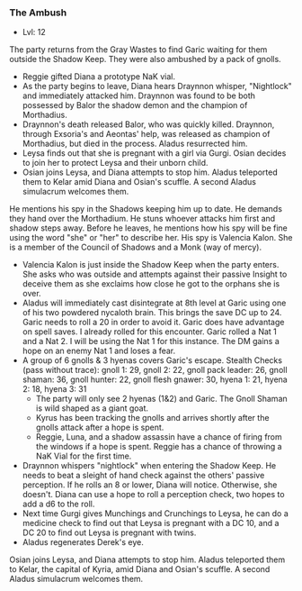 ### The Ambush

- Lvl: 12

The party returns from the Gray Wastes to find Garic waiting for them outside the Shadow Keep. They were also ambushed by a pack of gnolls.
- Reggie gifted Diana a prototype NaK vial.
- As the party begins to leave, Diana hears Draynnon whisper, "Nightlock" and immediately attacked him. Draynnon was found to be both possessed by Balor the shadow demon and the champion of Morthadius.
- Draynnon's death released Balor, who was quickly killed. Draynnon, through Exsoria's and Aeontas' help, was released as champion of Morthadius, but died in the process. Aladus resurrected him.
- Leysa finds out that she is pregnant with a girl via Gurgi. Osian decides to join her to protect Leysa and their unborn child.
- Osian joins Leysa, and Diana attempts to stop him. Aladus teleported them to Kelar amid Diana and Osian's scuffle. A second Aladus simulacrum welcomes them.

He mentions his spy in the Shadows keeping him up to date. He demands they hand over the Morthadium. He stuns whoever attacks him first and shadow steps away. Before he leaves, he mentions how his spy will be fine using the word "she" or "her" to describe her. His spy is Valencia Kalon. She is a member of the Council of Shadows and a Monk (way of mercy).
- Valencia Kalon is just inside the Shadow Keep when the party enters. She asks who was outside and attempts against their passive Insight to deceive them as she exclaims how close he got to the orphans she is over.
- Aladus will immediately cast disintegrate at 8th level at Garic using one of his two powdered nycaloth brain. This brings the save DC up to 24. Garic needs to roll a 20 in order to avoid it. Garic does have advantage on spell saves. I already rolled for this encounter. Garic rolled a Nat 1 and a Nat 2. I will be using the Nat 1 for this instance. The DM gains a hope on an enemy Nat 1 and loses a fear.
- A group of 6 gnolls & 3 hyenas covers Garic's escape. Stealth Checks (pass without trace): gnoll 1: 29, gnoll 2: 22, gnoll pack leader: 26, gnoll shaman: 36, gnoll hunter: 22, gnoll flesh gnawer: 30, hyena 1: 21, hyena 2: 18, hyena 3: 31
	- The party will only see 2 hyenas (1&2) and Garic. The Gnoll Shaman is wild shaped as a giant goat.
	- Kyrus has been tracking the gnolls and arrives shortly after the gnolls attack after a hope is spent.
	- Reggie, Luna, and a shadow assassin have a chance of firing from the windows if a hope is spent. Reggie has a chance of throwing a NaK Vial for the first time.
- Draynnon whispers "nightlock" when entering the Shadow Keep. He needs to beat a sleight of hand check against the others' passive perception. If he rolls an 8 or lower, Diana will notice. Otherwise, she doesn't. Diana can use a hope to roll a perception check, two hopes to add a d6 to the roll.
- Next time Gurgi gives Munchings and Crunchings to Leysa, he can do a medicine check to find out that Leysa is pregnant with a DC 10, and a DC 20 to find out Leysa is pregnant with twins.
- Aladus regenerates Derek's eye.

Osian joins Leysa, and Diana attempts to stop him. Aladus teleported them to Kelar, the capital of Kyria, amid Diana and Osian's scuffle. A second Aladus simulacrum welcomes them. 